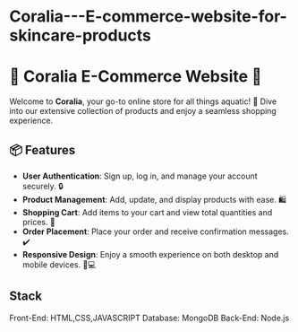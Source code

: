 # Coralia---E-commerce-website-for-skincare-products

# 🌊 Coralia E-Commerce Website 🌊

Welcome to **Coralia**, your go-to online store for all things aquatic! 🐠 Dive into our extensive collection of products and enjoy a seamless shopping experience.

## 📦 Features

- **User  Authentication**: Sign up, log in, and manage your account securely. 🔒
- **Product Management**: Add, update, and display products with ease. 🛍️
- **Shopping Cart**: Add items to your cart and view total quantities and prices. 🛒
- **Order Placement**: Place your order and receive confirmation messages. ✔️
- **Responsive Design**: Enjoy a smooth experience on both desktop and mobile devices. 📱💻
  
## Stack 

Front-End: HTML,CSS,JAVASCRIPT
Database: MongoDB
Back-End: Node.js
